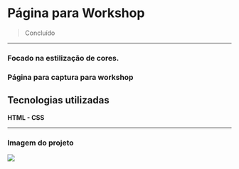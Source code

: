 <h1>Página para Workshop</h1>

> Concluído
<hr>

<h3>Focado na estilização de cores.</h3>

<h3>Página para captura para workshop</h3>

<h2>Tecnologias utilizadas</h2>

<div><strong>HTML - CSS</strong></div>
<hr>

<h3>Imagem do projeto</h3>

<img src="https://user-images.githubusercontent.com/98490384/172621297-ccdc0598-068a-41fe-9202-f8b2c29a0ab0.png">


